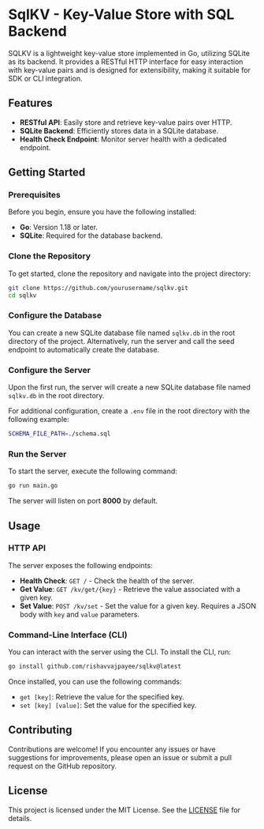 # SqlKV - Key-Value Store with SQL Backend

SQLKV is a lightweight key-value store implemented in Go, utilizing SQLite as its backend. It provides a RESTful HTTP interface for easy interaction with key-value pairs and is designed for extensibility, making it suitable for SDK or CLI integration.

## Features

- **RESTful API**: Easily store and retrieve key-value pairs over HTTP.
- **SQLite Backend**: Efficiently stores data in a SQLite database.
- **Health Check Endpoint**: Monitor server health with a dedicated endpoint.

## Getting Started

### Prerequisites

Before you begin, ensure you have the following installed:

- **Go**: Version 1.18 or later.
- **SQLite**: Required for the database backend.

### Clone the Repository

To get started, clone the repository and navigate into the project directory:

```bash
git clone https://github.com/yourusername/sqlkv.git
cd sqlkv
```

### Configure the Database

You can create a new SQLite database file named `sqlkv.db` in the root directory of the project. Alternatively, run the server and call the seed endpoint to automatically create the database.

### Configure the Server

Upon the first run, the server will create a new SQLite database file named `sqlkv.db` in the root directory.

For additional configuration, create a `.env` file in the root directory with the following example:

```bash
SCHEMA_FILE_PATH=./schema.sql
```

### Run the Server

To start the server, execute the following command:

```bash
go run main.go
```

The server will listen on port **8000** by default.

## Usage

### HTTP API

The server exposes the following endpoints:

- **Health Check**: `GET /` - Check the health of the server.
- **Get Value**: `GET /kv/get/{key}` - Retrieve the value associated with a given key.
- **Set Value**: `POST /kv/set` - Set the value for a given key. Requires a JSON body with `key` and `value` parameters.

### Command-Line Interface (CLI)

You can interact with the server using the CLI. To install the CLI, run:

```bash
go install github.com/rishavvajpayee/sqlkv@latest
```

Once installed, you can use the following commands:

- `get [key]`: Retrieve the value for the specified key.
- `set [key] [value]`: Set the value for the specified key.

## Contributing

Contributions are welcome! If you encounter any issues or have suggestions for improvements, please open an issue or submit a pull request on the GitHub repository.

## License

This project is licensed under the MIT License. See the [LICENSE](LICENSE) file for details.